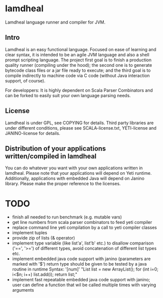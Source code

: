 lamdheal
==========
Lamdheal language runner and compiler for JVM.

Intro
-----
Lamdheal is an easy functional language.
Focused on ease of learning and clear syntax, it is intended to be an agile JVM language and also a shell prompt scripting language. 
The project first goal is to finish a production quality runner (compiling under the hood);
the second one is to generate bytecode class files or a jar file ready to execute; and
the third goal is to compile indirectly to machine code via C code (without Java interaction support, of course).

For developpers:
It is highly dependent on Scala Parser Combinators and can be forked to easily suit your own language parsing needs.

License
-------
Lamdheal is under GPL, see COPYING for details.
Third party libraries are under different conditions,
please see SCALA-license.txt, YETI-license and JANINO-license for details.

Distribution of your applications written/compiled in lamdheal
---------------------------------------------------------
You can do whatever you want with your own applications written in lamdheal. Please note that your applications will depend on Yeti runtime.
Additionally, applications with embedded Java will depend on Janino library.
Please make the proper reference to the licenses.


TODO
====
 * finish all needed to run benchmark (e.g. mutable vars)
 * get line numbers from scala parser combinators to feed yeti compiler
 * replace command line yeti compilation by a call to yeti compiler classes
 * implement tuples
 * provide zip of lists (& operator)
 * implement type variable (like list'a', list'b' etc.) to disallow comparison ('==', '>=') of different types, avoid concatenation of different list types etc.
 * implement embedded java code support with janino (parameters are marked with '$')
   return type should be given to be tested by a java routine in runtime
   Syntax: '[num]' "List list = new ArrayList(); for (int i=0; i<$n; i++) list.add(i); return list;"
 * implement fast repeatable embedded java code support with janino; user can define a function that wil be called multiple times with varying arguments
